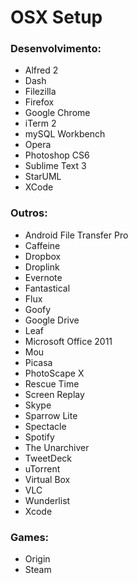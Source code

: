 OSX Setup
=======================================

### Desenvolvimento:
- Alfred 2
- Dash
- Filezilla
- Firefox
- Google Chrome
- iTerm 2
- mySQL Workbench
- Opera
- Photoshop CS6
- Sublime Text 3
- StarUML
- XCode

### Outros:
- Android File Transfer Pro
- Caffeine
- Dropbox
- Droplink
- Evernote
- Fantastical
- Flux
- Goofy
- Google Drive
- Leaf
- Microsoft Office 2011
- Mou
- Picasa
- PhotoScape X
- Rescue Time
- Screen Replay
- Skype
- Sparrow Lite
- Spectacle
- Spotify
- The Unarchiver
- TweetDeck
- uTorrent
- Virtual Box
- VLC
- Wunderlist
- Xcode

### Games:
- Origin
- Steam
